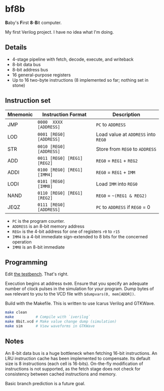 # bf8b

**B**aby's **F**irst **8**-**B**it computer.

My first Verilog project. I have no idea what I'm doing.

## Details

- 4-stage pipeline with fetch, decode, execute, and writeback
- 8-bit data bus
- 8-bit address bus
- 16 general-purpose registers
- Up to 16 two-byte instructions (8 implemented so far; nothing set in stone)

## Instruction set

| Mnemonic | Instruction Format | Description |
|----------|--------------------|-------------|
| JMP  | `0000  XXXX    [ADDRESS]`   | `PC` to `ADDRESS` |
| LOD  | `0001 [REG0]   [ADDRESS]`   | Load value at `ADDRESS` into `REG0` |
| STR  | `0010 [REG0]   [ADDRESS]`   | Store from `REG0` to `ADDRESS` |
| ADD  | `0011 [REG0] [REG1] [REG2]` | `REG0` = `REG1` + `REG2` |
| ADDI | `0100 [REG0] [REG1] [IMM4]` | `REG0` = `REG1` + `IMM` |
| LODI | `0101 [REG0]     [IMM8]   ` | Load `IMM` into `REG0` |
| NAND | `0110 [REG0] [REG1] [REG2]` | `REG0` = `~(REG1 & REG2)` |
| JEQZ | `0111 [REG0]   [ADDRESS] `  | `PC` to `ADDRESS` if `REG0` = 0 |

- `PC` is the program counter.
- `ADDRESS` is an 8-bit memory address
- `REGn` is the 4-bit address for one of registers `r0` to `r15`
- `IMM4` is a 4-bit immediate sign-extended to 8 bits for the concerned operation
- `IMM8` is an 8-bit immediate

## Programming

Edit [the testbench](/8bit_tb.v). That's right.

Execution begins at address `0x00`.
Ensure that you specify an adequate number of clock pulses in the simulation for your program.
Dump bytes of `mem` relevant to you to the VCD file with `$dumpvars(0, mem[ADDR])`.

Build with the Makefile. This is written to use Icarus Verilog and GTKWave.

```sh
make clean
make          # Compile with `iverilog`
make 8bit.vcd # Make value change dump (simulation)
make sim      # View waveforms in GTKWave
```

## Notes
An 8-bit data bus is a huge bottleneck when fetching 16-bit instructions.
An LRU instruction cache has been implemented to compensate. Its default size is 8 instructions (each cell is 16-bits).
On-the-fly modification of instructions is not supported, as the fetch stage does not check for consistency between cached instructions and memory.

Basic branch prediction is a future goal.
